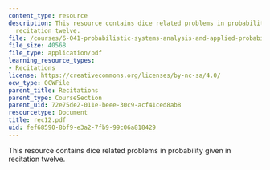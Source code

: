 ```yaml
---
content_type: resource
description: This resource contains dice related problems in probability given in
  recitation twelve.
file: /courses/6-041-probabilistic-systems-analysis-and-applied-probability-spring-2006/fef685908bf9e3a27fb999c06a818429_rec12.pdf
file_size: 40568
file_type: application/pdf
learning_resource_types:
- Recitations
license: https://creativecommons.org/licenses/by-nc-sa/4.0/
ocw_type: OCWFile
parent_title: Recitations
parent_type: CourseSection
parent_uid: 72e75de2-011e-beee-30c9-acf41ced8ab8
resourcetype: Document
title: rec12.pdf
uid: fef68590-8bf9-e3a2-7fb9-99c06a818429
---
```

This resource contains dice related problems in probability given in recitation twelve.